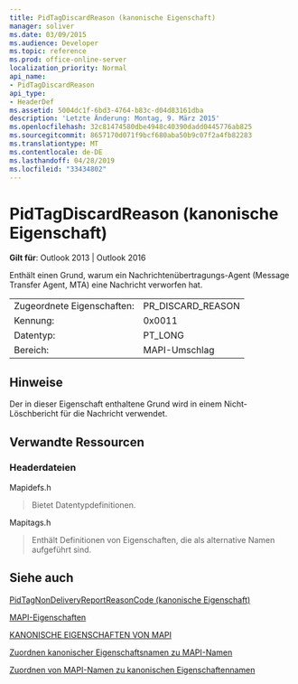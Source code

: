 ```yaml
---
title: PidTagDiscardReason (kanonische Eigenschaft)
manager: soliver
ms.date: 03/09/2015
ms.audience: Developer
ms.topic: reference
ms.prod: office-online-server
localization_priority: Normal
api_name:
- PidTagDiscardReason
api_type:
- HeaderDef
ms.assetid: 5004dc1f-6bd3-4764-b83c-d04d83161dba
description: 'Letzte Änderung: Montag, 9. März 2015'
ms.openlocfilehash: 32c81474580dbe4948c40390dadd0445776ab825
ms.sourcegitcommit: 8657170d071f9bcf680aba50b9c07f2a4fb82283
ms.translationtype: MT
ms.contentlocale: de-DE
ms.lasthandoff: 04/28/2019
ms.locfileid: "33434802"
---
```

# <a name="pidtagdiscardreason-canonical-property"></a>PidTagDiscardReason (kanonische Eigenschaft)

  
  
**Gilt für**: Outlook 2013 | Outlook 2016 
  
Enthält einen Grund, warum ein Nachrichtenübertragungs-Agent (Message Transfer Agent, MTA) eine Nachricht verworfen hat. 
  
|||
|:-----|:-----|
|Zugeordnete Eigenschaften:  <br/> |PR_DISCARD_REASON  <br/> |
|Kennung:  <br/> |0x0011  <br/> |
|Datentyp:  <br/> |PT_LONG  <br/> |
|Bereich:  <br/> |MAPI-Umschlag  <br/> |
   
## <a name="remarks"></a>Hinweise

Der in dieser Eigenschaft enthaltene Grund wird in einem Nicht-Löschbericht für die Nachricht verwendet.
  
## <a name="related-resources"></a>Verwandte Ressourcen

### <a name="header-files"></a>Headerdateien

Mapidefs.h
  
> Bietet Datentypdefinitionen.
    
Mapitags.h
  
> Enthält Definitionen von Eigenschaften, die als alternative Namen aufgeführt sind.
    
## <a name="see-also"></a>Siehe auch



[PidTagNonDeliveryReportReasonCode (kanonische Eigenschaft)](pidtagnondeliveryreportreasoncode-canonical-property.md)


[MAPI-Eigenschaften](mapi-properties.md)
  
[KANONISCHE EIGENSCHAFTEN VON MAPI](mapi-canonical-properties.md)
  
[Zuordnen kanonischer Eigenschaftsnamen zu MAPI-Namen](mapping-canonical-property-names-to-mapi-names.md)
  
[Zuordnen von MAPI-Namen zu kanonischen Eigenschaftennamen](mapping-mapi-names-to-canonical-property-names.md)

